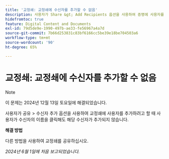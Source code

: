 ```yaml
---
title: '교정쇄: 교정쇄에 수신자를 추가할 수 없음'
description: 사용자가 Share &gt; Add Recipients 옵션을 사용하여 증명에 사용자를 추가하려고 하면 사용자가 이름을 클릭할 때 수신자가 추가되지 않습니다.
hidefromtoc: true
feature: Digital Content and Documents
exl-id: 79d5de9e-1990-497b-ae33-fe56967a4a7d
source-git-commit: 7b66d253831c83bf6166cc5be39e18be704503a6
workflow-type: tm+mt
source-wordcount: '90'
ht-degree: 65%

---
```


# 교정쇄: 교정쇄에 수신자를 추가할 수 없음

>[!NOTE]
>
>이 문제는 2024년 12월 13일 토요일에 해결되었습니다.

사용자가 공유 > 수신자 추가 옵션을 사용하여 교정쇄에 사용자를 추가하려고 할 때 사용자가 수신자의 이름을 클릭해도 해당 수신자가 추가되지 않습니다.

**해결 방법**

다른 방법을 사용하여 교정쇄를 공유하십시오.

_2024년 6월 1일에 처음 보고되었습니다._
